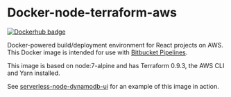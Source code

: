 # Docker-node-terraform-aws

[![Dockerhub badge](http://dockeri.co/image/jch254/docker-node-terraform-aws)](https://hub.docker.com/r/jch254/docker-node-terraform-aws)

Docker-powered build/deployment environment for React projects on AWS. This Docker image is intended for use with [Bitbucket Pipelines](https://bitbucket.org/product/features/pipelines).

This image is based on node:7-alpine and has Terraform 0.9.3, the AWS CLI and Yarn installed.

See [serverless-node-dynamodb-ui](https://github.com/jch254/serverless-node-dynamodb-ui) for an example of this image in action.
